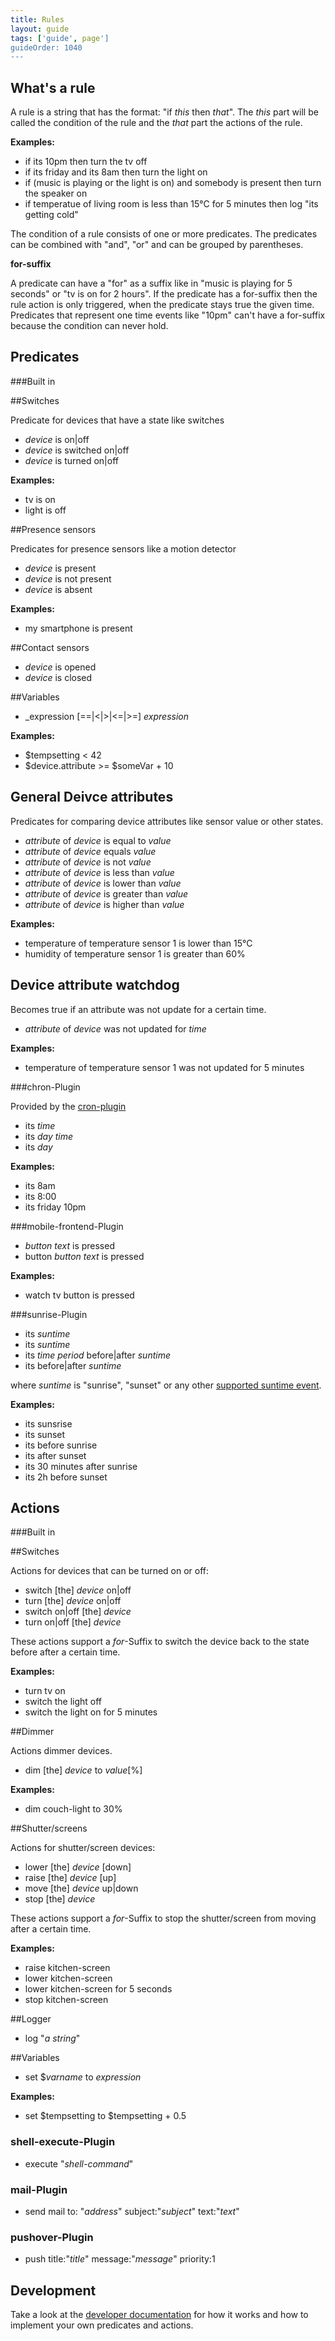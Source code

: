 ```yaml
---
title: Rules
layout: guide
tags: ['guide', page']
guideOrder: 1040
---
```


What's a rule
------------
A rule is a string that has the format: "if _this_ then _that_". The _this_ part will be called 
the condition of the rule and the _that_ part the actions of the rule.

__Examples:__

  * if its 10pm then turn the tv off
  * if its friday and its 8am then turn the light on
  * if (music is playing or the light is on) and somebody is present then turn the speaker on
  * if temperatue of living room is less than 15°C for 5 minutes then log "its getting cold" 

The condition of a rule consists of one or more predicates. The predicates can be combined with
"and", "or" and can be grouped by parentheses.

__for-suffix__

A predicate can have a "for" as a suffix like in "music is playing for 5 seconds" or 
"tv is on for 2 hours". If the predicate has a for-suffix then the rule action is only triggered,
when the predicate stays true the given time. Predicates that represent one time events like "10pm"
can't have a for-suffix because the condition can never hold.

Predicates
-----------

###Built in

##Switches

Predicate for devices that have a state like switches

  * _device_ is on|off
  * _device_ is switched on|off
  * _device_ is turned on|off

__Examples:__

  * tv is on
  * light is off

##Presence sensors

Predicates for presence sensors like a motion detector  

  * _device_ is present
  * _device_ is not present
  * _device_ is absent

__Examples:__

  * my smartphone is present

##Contact sensors

  * _device_ is opened
  * _device_ is closed

##Variables

  * _expression [==|<|>|<=|>=] _expression_

__Examples:__

  * $tempsetting < 42
  * $device.attribute >= $someVar + 10

## General Deivce attributes

Predicates for comparing device attributes like sensor value or other states.

  * _attribute_ of _device_ is equal to _value_
  * _attribute_ of _device_ equals _value_
  * _attribute_ of _device_ is not _value_
  * _attribute_ of _device_ is less than _value_
  * _attribute_ of _device_ is lower than _value_
  * _attribute_ of _device_ is greater than _value_
  * _attribute_ of _device_ is higher than _value_

__Examples:__

  * temperature of temperature sensor 1 is lower than 15°C
  * humidity of temperature sensor 1 is greater than 60% 

## Device attribute watchdog
  
  Becomes true if an attribute was not update for a certain time.

  * _attribute_ of _device_ was not updated for _time_

__Examples:__

  * temperature of temperature sensor 1 was not updated for 5 minutes

###chron-Plugin

Provided by the [cron-plugin](http://www.pimatic.org/docs/pimatic-cron/)

  * its _time_
  * its _day_ _time_
  * its _day_

__Examples:__

  * its 8am
  * its 8:00
  * its friday 10pm

###mobile-frontend-Plugin

  * _button text_ is pressed
  * button _button text_ is pressed

__Examples:__

  * watch tv button is pressed

###sunrise-Plugin

  * its _suntime_
  * its _suntime_
  * its _time period_ before|after _suntime_
  * its before|after _suntime_

where _suntime_ is "sunrise", "sunset" or any other [supported suntime event](http://www.pimatic.org/docs/pimatic-sunrise/).

__Examples:__

  * its sunsrise
  * its sunset
  * its before sunrise
  * its after sunset
  * its 30 minutes after sunrise
  * its 2h before sunset

Actions
-------

###Built in

##Switches

Actions for devices that can be turned on or off:

  * switch [the] _device_ on|off
  * turn [the] _device_ on|off
  * switch on|off [the] _device_ 
  * turn on|off [the] _device_ 

These actions support a _for_-Suffix to switch the device back to the state before after
a certain time.

__Examples:__

  * turn tv on
  * switch the light off
  * switch the light on for 5 minutes

##Dimmer

Actions dimmer devices. 

  * dim [the] _device_ to _value_[%]

__Examples:__

  * dim couch-light to 30%

##Shutter/screens

Actions for shutter/screen devices:

  * lower [the] _device_ [down]
  * raise [the] _device_ [up]
  * move [the] _device_ up|down
  * stop [the] _device_

These actions support a _for_-Suffix to stop the shutter/screen from moving after
a certain time.

__Examples:__
  
  * raise kitchen-screen 
  * lower kitchen-screen 
  * lower kitchen-screen for 5 seconds
  * stop kitchen-screen 

##Logger

  * log "_a string_"

##Variables

  * set $_varname_ to _expression_

__Examples:__
  
  * set $tempsetting to $tempsetting + 0.5

### shell-execute-Plugin
 
  * execute "_shell-command_"

### mail-Plugin

  * send mail to: "_address_" subject:"_subject_" text:"_text_"

### pushover-Plugin

  * push title:"_title_" message:"_message_" priority:1


Development
------------
Take a look at the [developer documentation](http://www.pimatic.org/docs/lib/rules.html) for how
it works and how to implement your own predicates and actions.
